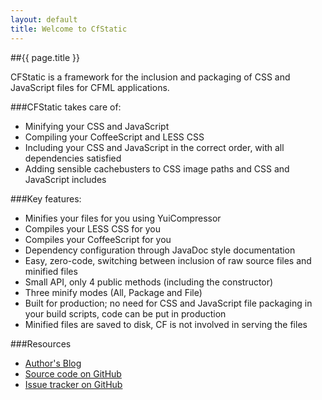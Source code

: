 ```yaml
---
layout: default
title: Welcome to CfStatic
---
```


##{{ page.title }}

CFStatic is a framework for the inclusion and packaging of CSS and JavaScript files for CFML
applications.

###CFStatic takes care of:

* Minifying your CSS and JavaScript
* Compiling your CoffeeScript and LESS CSS
* Including your CSS and JavaScript in the correct order, with all dependencies satisfied
* Adding sensible cachebusters to CSS image paths and CSS and JavaScript includes

###Key features:

* Minifies your files for you using YuiCompressor
* Compiles your LESS CSS for you
* Compiles your CoffeeScript for you
* Dependency configuration through JavaDoc style documentation
* Easy, zero-code, switching between inclusion of raw source files and minified files
* Small API, only 4 public methods (including the constructor)
* Three minify modes (All, Package and File)
* Built for production; no need for CSS and JavaScript file packaging in your build scripts,
  code can be put in production
* Minified files are saved to disk, CF is not involved in serving the files

###Resources

* [Author's Blog](http://fusion.dominicwatson.co.uk/categories/CfStatic/)
* [Source code on GitHub](https://github.com/DominicWatson/cfstatic/)
* [Issue tracker on GitHub](https://github.com/DominicWatson/cfstatic/issues/)